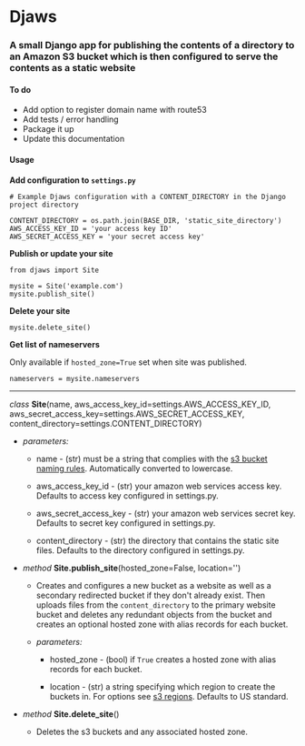 # Djaws
### A small Django app for publishing the contents of a directory to an Amazon S3 bucket which is then configured to serve the contents as a static website  

#### To do
* Add option to register domain name with route53
* Add tests / error handling
* Package it up
* Update this documentation

#### Usage
**Add configuration to `settings.py`**

    # Example Djaws configuration with a CONTENT_DIRECTORY in the Django project directory

    CONTENT_DIRECTORY = os.path.join(BASE_DIR, 'static_site_directory')
    AWS_ACCESS_KEY_ID = 'your access key ID'
    AWS_SECRET_ACCESS_KEY = 'your secret access key'

**Publish or update your site**

    from djaws import Site

    mysite = Site('example.com')
    mysite.publish_site()

**Delete your site**

    mysite.delete_site()

**Get list of nameservers**

Only available if `hosted_zone=True` set when site was published.

    nameservers = mysite.nameservers
    
---
*class* **Site**(name, aws\_access\_key\_id=settings.AWS\_ACCESS\_KEY\_ID, aws\_secret\_access\_key=settings.AWS\_SECRET\_ACCESS\_KEY, content\_directory=settings.CONTENT\_DIRECTORY)

  * *parameters:*

      *  name - (str) must be a string that complies with the [s3 bucket naming rules](http://docs.aws.amazon.com/AmazonS3/latest/dev/BucketRestrictions.html#bucketnamingrules). Automatically converted to lowercase.

      * aws\_access\_key\_id - (str) your amazon web services access key. Defaults to access key configured in settings.py.

      * aws\_secret\_access\_key - (str) your amazon web services secret key. Defaults to secret key configured in settings.py.

      * content\_directory - (str) the directory that contains the static site files. Defaults to the directory configured in settings.py.

  * *method* **Site.publish\_site**(hosted_zone=False, location='')

      * Creates and configures a new bucket as a website as well as a secondary redirected bucket if they don't already exist. Then uploads files from the `content_directory` to the primary website bucket and deletes any redundant objects from the bucket and creates an optional hosted zone with alias records for each bucket.

      * *parameters:*

        * hosted\_zone - (bool) if `True` creates a hosted zone with alias records for each bucket.

        * location - (str) a string specifying which region to create the buckets in. For options see [s3 regions](http://docs.aws.amazon.com/general/latest/gr/rande.html#s3_region). Defaults to US standard.

  * *method* **Site.delete_site**()

    * Deletes the s3 buckets and any associated hosted zone.
